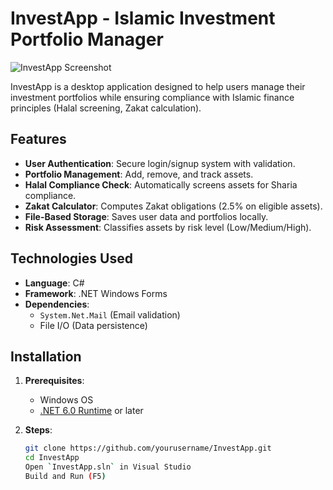 # InvestApp - Islamic Investment Portfolio Manager

![InvestApp Screenshot](screenshot.png) <!-- Add a screenshot if available -->

InvestApp is a desktop application designed to help users manage their investment portfolios while ensuring compliance with Islamic finance principles (Halal screening, Zakat calculation).

## Features

- **User Authentication**: Secure login/signup system with validation.
- **Portfolio Management**: Add, remove, and track assets.
- **Halal Compliance Check**: Automatically screens assets for Sharia compliance.
- **Zakat Calculator**: Computes Zakat obligations (2.5% on eligible assets).
- **File-Based Storage**: Saves user data and portfolios locally.
- **Risk Assessment**: Classifies assets by risk level (Low/Medium/High).

## Technologies Used

- **Language**: C#
- **Framework**: .NET Windows Forms
- **Dependencies**: 
  - `System.Net.Mail` (Email validation)
  - File I/O (Data persistence)

## Installation

1. **Prerequisites**:
   - Windows OS
   - [.NET 6.0 Runtime](https://dotnet.microsoft.com/download) or later

2. **Steps**:
   ```bash
   git clone https://github.com/yourusername/InvestApp.git
   cd InvestApp
   Open `InvestApp.sln` in Visual Studio
   Build and Run (F5)
